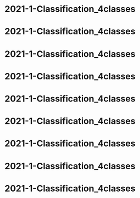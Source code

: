 # 2021-1-Classification_4classes
# 2021-1-Classification_4classes
# 2021-1-Classification_4classes
# 2021-1-Classification_4classes
# 2021-1-Classification_4classes
# 2021-1-Classification_4classes
# 2021-1-Classification_4classes
# 2021-1-Classification_4classes
# 2021-1-Classification_4classes
